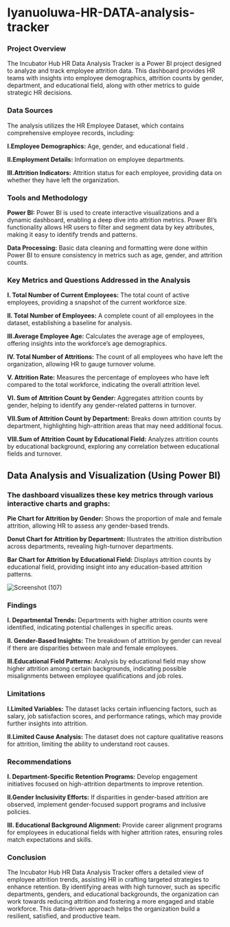 # Iyanuoluwa-HR-DATA-analysis-tracker


### Project Overview

The Incubator Hub HR Data Analysis Tracker is a Power BI project designed to analyze and track employee attrition data.
This dashboard provides HR teams with insights into employee demographics, attrition counts by gender, department, and educational field, along with other metrics to guide strategic HR decisions.


### Data Sources

The analysis utilizes the HR Employee Dataset, which contains comprehensive employee records, including:

**I.Employee Demographics:** Age, gender, and educational field .

**II.Employment Details:** Information on employee  departments.

**III.Attrition Indicators:** Attrition status for each employee, providing data on whether they have left the organization.


### Tools and Methodology

**Power BI:** Power BI is used to create interactive visualizations and a dynamic dashboard, enabling a deep dive into attrition metrics. Power BI’s functionality allows HR users to filter and segment data by key attributes, making it easy to identify trends and patterns.

**Data Processing:** Basic data cleaning and formatting were done within Power BI to ensure consistency in metrics such as age, gender, and attrition counts.


###  Key Metrics and Questions Addressed in the Analysis

**I. Total Number of Current Employees:** The total count of active employees, providing a snapshot of the current workforce size.

**II. Total Number of Employees:** A complete count of all employees in the dataset, establishing a baseline for analysis.

**III.Average Employee Age:** Calculates the average age of employees, offering insights into the workforce’s age demographics.

**IV. Total Number of Attritions:** The count of all employees who have left the organization, allowing HR to gauge turnover volume.

**V. Attrition Rate:** Measures the percentage of employees who have left compared to the total workforce, indicating the overall attrition level.

**VI. Sum of Attrition Count by Gender:** Aggregates attrition counts by gender, helping to identify any gender-related patterns in turnover.

**VII.Sum of Attrition Count by Department:** Breaks down attrition counts by department, highlighting high-attrition areas that may need additional focus.

**VIII.Sum of Attrition Count by Educational Field:** Analyzes attrition counts by educational background, exploring any correlation between educational fields and turnover.


## Data Analysis and Visualization (Using Power BI)
### The dashboard visualizes these key metrics through various interactive charts and graphs:

**Pie Chart for Attrition by Gender:** Shows the proportion of male and female attrition, allowing HR to assess any gender-based trends.

**Donut Chart for Attrition by Department:** Illustrates the attrition distribution across departments, revealing high-turnover departments.

**Bar Chart for Attrition by Educational Field:** Displays attrition counts by educational field, providing insight into any education-based attrition patterns.

![Screenshot (107)](https://github.com/user-attachments/assets/7c5dbaae-92e5-4244-82ec-2315ecaf3f04)

### Findings
**I. Departmental Trends:** Departments with higher attrition counts were identified, indicating potential challenges in specific areas.

**II. Gender-Based Insights:** The breakdown of attrition by gender can reveal if there are disparities between male and female employees.

**III.Educational Field Patterns:** Analysis by educational field may show higher attrition among certain backgrounds, indicating possible misalignments between employee qualifications and job roles.


### Limitations
**I.Limited Variables:** The dataset lacks certain influencing factors, such as salary, job satisfaction scores, and performance ratings, which may provide further insights into attrition.

**II.Limited Cause Analysis:** The dataset does not capture qualitative reasons for attrition, limiting the ability to understand root causes.

### Recommendations
**I. Department-Specific Retention Programs:** Develop engagement initiatives focused on high-attrition departments to improve retention.

**II.Gender Inclusivity Efforts:** If disparities in gender-based attrition are observed, implement gender-focused support programs and inclusive policies.

**III. Educational Background Alignment:** Provide career alignment programs for employees in educational fields with higher attrition rates, ensuring roles match expectations and skills.

### Conclusion
The Incubator Hub HR Data Analysis Tracker offers a detailed view of employee attrition trends, assisting HR in crafting targeted strategies to enhance retention. By identifying areas with high turnover, such as specific departments, genders, and educational backgrounds, the organization can work towards reducing attrition and fostering a more engaged and stable workforce. This data-driven approach helps the organization build a resilient, satisfied, and productive team.














